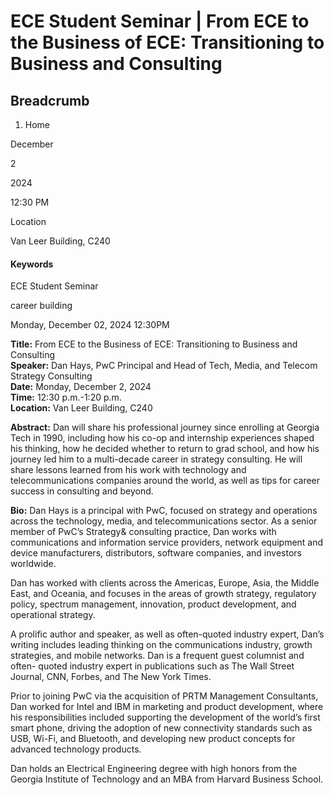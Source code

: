#  ECE Student Seminar | From ECE to the Business of ECE: Transitioning to Business and Consulting 

## Breadcrumb

  1. Home

December

2

2024

12:30 PM

Location

Van Leer Building, C240

#### Keywords

ECE Student Seminar

career building

Monday, December 02, 2024 12:30PM

**Title:** From ECE to the Business of ECE: Transitioning to Business and
Consulting  
**Speaker:** Dan Hays, PwC Principal and Head of Tech, Media, and Telecom
Strategy Consulting  
**Date:** Monday, December 2, 2024  
**Time:** 12:30 p.m.-1:20 p.m.  
**Location:** Van Leer Building, C240

**Abstract:** Dan will share his professional journey since enrolling at
Georgia Tech in 1990, including how his co-op and internship experiences
shaped his thinking, how he decided whether to return to grad school, and how
his journey led him to a multi-decade career in strategy consulting. He will
share lessons learned from his work with technology and telecommunications
companies around the world, as well as tips for career success in consulting
and beyond.

**Bio:** Dan Hays is a principal with PwC, focused on strategy and operations
across the technology, media, and telecommunications sector. As a senior
member of PwC’s Strategy& consulting practice, Dan works with communications
and information service providers, network equipment and device manufacturers,
distributors, software companies, and investors worldwide.

Dan has worked with clients across the Americas, Europe, Asia, the Middle
East, and Oceania, and focuses in the areas of growth strategy, regulatory
policy, spectrum management, innovation, product development, and operational
strategy.

A prolific author and speaker, as well as often-quoted industry expert, Dan’s
writing includes leading thinking on the communications industry, growth
strategies, and mobile networks. Dan is a frequent guest columnist and often-
quoted industry expert in publications such as The Wall Street Journal, CNN,
Forbes, and The New York Times.

Prior to joining PwC via the acquisition of PRTM Management Consultants, Dan
worked for Intel and IBM in marketing and product development, where his
responsibilities included supporting the development of the world’s first
smart phone, driving the adoption of new connectivity standards such as USB,
Wi-Fi, and Bluetooth, and developing new product concepts for advanced
technology products.

Dan holds an Electrical Engineering degree with high honors from the Georgia
Institute of Technology and an MBA from Harvard Business School.

